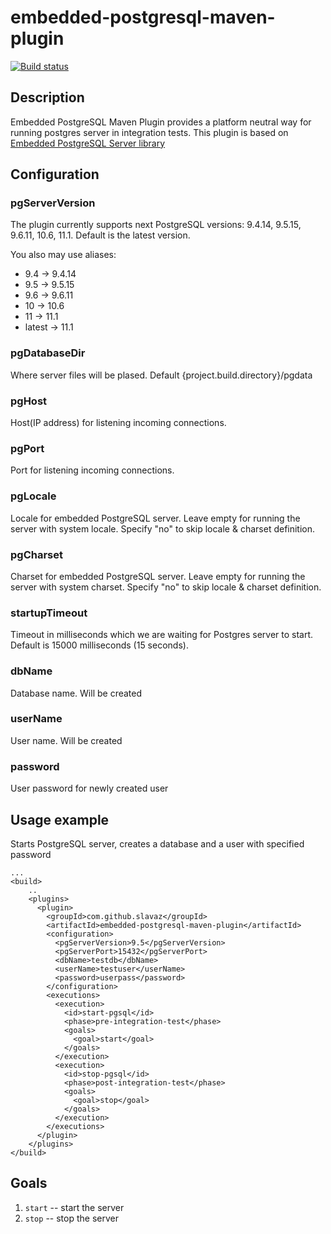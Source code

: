 # embedded-postgresql-maven-plugin
[![Build status](https://travis-ci.org/slavaz/embedded-postgresql-maven-plugin.svg?branch=master)](https://travis-ci.org/slavaz/embedded-postgresql-maven-plugin/)

## Description

Embedded PostgreSQL Maven Plugin provides a platform neutral way for running postgres server in integration tests.
This plugin  is based on [Embedded PostgreSQL Server library](https://github.com/yandex-qatools/postgresql-embedded)

## Configuration

### pgServerVersion

The plugin currently supports next PostgreSQL versions: 9.4.14, 9.5.15, 9.6.11, 10.6, 11.1. 
Default is the latest version.

You also may use aliases:
* 9.4 -> 9.4.14
* 9.5 -> 9.5.15
* 9.6 -> 9.6.11
* 10 -> 10.6
* 11 -> 11.1
* latest -> 11.1

### pgDatabaseDir

Where server files will be plased. Default {project.build.directory}/pgdata

### pgHost

Host(IP address) for listening incoming connections.

### pgPort

Port for listening incoming connections.

### pgLocale

Locale for embedded PostgreSQL server. Leave empty for running the server with system locale.
Specify "no" to skip locale & charset definition.

### pgCharset

Charset for embedded PostgreSQL server. Leave empty for running the server with system charset.
Specify "no" to skip locale & charset definition.

### startupTimeout

Timeout in milliseconds which we are waiting for Postgres server to start. 
Default is 15000 milliseconds (15 seconds).

### dbName

Database name. Will be created

### userName

User name. Will be created

### password

User password for newly created user

## Usage example

Starts PostgreSQL server, creates a database and a user with specified password

    ...
    <build>
        ..
        <plugins>
          <plugin>
            <groupId>com.github.slavaz</groupId>
            <artifactId>embedded-postgresql-maven-plugin</artifactId>
            <configuration>
              <pgServerVersion>9.5</pgServerVersion>
              <pgServerPort>15432</pgServerPort>
              <dbName>testdb</dbName>
              <userName>testuser</userName>
              <password>userpass</password>
            </configuration>
            <executions>
              <execution>
                <id>start-pgsql</id>
                <phase>pre-integration-test</phase>
                <goals>
                  <goal>start</goal>
                </goals>
              </execution>
              <execution>
                <id>stop-pgsql</id>
                <phase>post-integration-test</phase>
                <goals>
                  <goal>stop</goal>
                </goals>
              </execution>
            </executions>
          </plugin>
        </plugins>
    </build>

## Goals
                  
1. `start` -- start the server
2. `stop` -- stop the server
